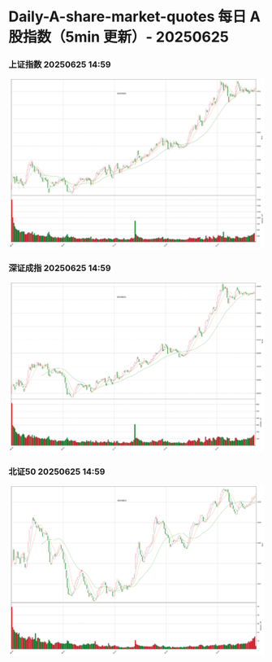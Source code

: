 
# Daily-A-share-market-quotes 每日 A 股指数（5min 更新）- 20250625

### 上证指数 20250625 14:59
![](./fig/2025/6/20250625-sh000001.png)

### 深证成指 20250625 14:59
![](./fig/2025/6/20250625-sz399001.png)

### 北证50 20250625 14:59
![](./fig/2025/6/20250625-bj899050.png)
